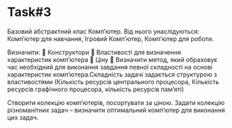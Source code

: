 # Task#3
Базовий абстрактний клас Комп’ютер. Від нього унаслідуються: Комп’ютер для навчання, Ігровий Комп’ютер, Комп’ютер для роботи.

Визначити:
 Конструктори
 Властивості для визначення характеристик комп’ютера
 Ціну
 Визначити метод, який обраховує час необхідний для виконання завдання певної складності на основі характеристик комп’ютера.Складність задачі задається структурою з властивостями (Кількість ресурсів центрального процесора, Кількість ресурсів графічного процесора, кількість ресурсів пам’яті) 

Створити колекцію комп’ютерів, посортувати за ціною.
Задати колекцію різноманітних задач – визначити оптимальний комп’ютер для виконання цих задач.
